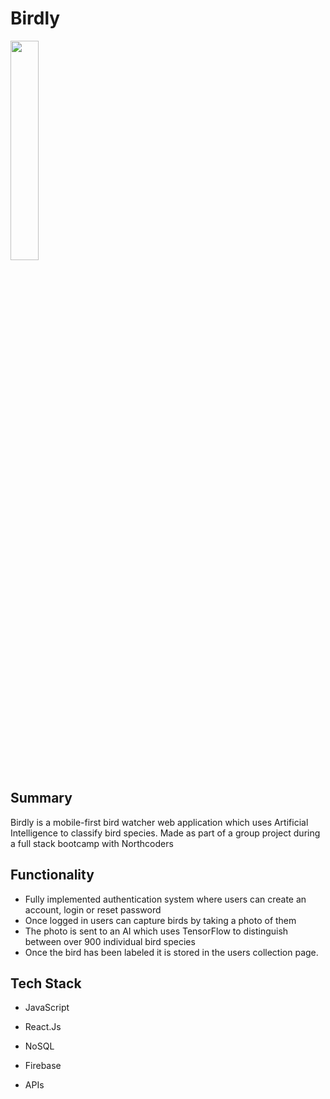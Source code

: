 # Birdly

<img src="https://i.imgur.com/oMSnTHV.jpg" width=30% height=30%>


## Summary

Birdly is a mobile-first bird watcher web application which uses Artificial Intelligence to classify bird species. Made as part of a group project during a full stack bootcamp with Northcoders



## Functionality

- Fully implemented authentication system where users can create an account, login or reset password
- Once logged in users can capture birds by taking a photo of them
- The photo is sent to an AI which uses TensorFlow to distinguish between over 900 individual bird species
-  Once the bird has been labeled it is stored in the users collection page.

## Tech Stack

- JavaScript

- React.Js
- NoSQL 
- Firebase
- APIs
